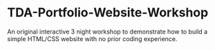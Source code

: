 # TDA-Portfolio-Website-Workshop
An original interactive 3 night workshop to demonstrate how to build a simple HTML/CSS website with no prior coding experience. 
